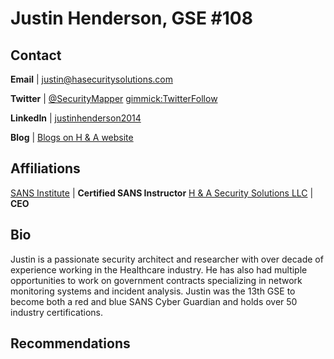 Justin Henderson, GSE #108
============

Contact
-------
**Email** | [justin@hasecuritysolutions.com](mailto:justin@hasecuritysolutions.com)

**Twitter** | [@SecurityMapper](http://twitter.com/SecurityMapper) [gimmick:TwitterFollow](@SecurityMapper)

**LinkedIn** | [justinhenderson2014](https://www.linkedin.com/in/justinhenderson2014)

**Blog** | [Blogs on H & A website](https://www.hasecuritysolutions.com/blog)


Affiliations
-------
[SANS Institute](http://www.sans.org) | **Certified SANS Instructor**
[H & A Security Solutions LLC](https://www.hasecuritysolutions.com) | **CEO**

Bio
-----------
 
Justin is a passionate security architect and researcher with over decade of experience working in the Healthcare industry. He has also had multiple opportunities to work on government contracts specializing in network monitoring systems and incident analysis. Justin was the 13th GSE to become both a red and blue SANS Cyber Guardian and holds over 50 industry certifications.

Recommendations
----------------